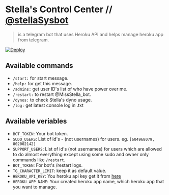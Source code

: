 # Stella's Control Center  // [@stellaSysbot](https://t.me/stellasysbot)
>is a telegram bot that uses Heroku API and helps manage heroku app from telegram.

[![Deploy](https://www.herokucdn.com/deploy/button.svg)](https://heroku.com/deploy)

## Available commands
* `/start:` for start message.
* `/help:` for get this message.
* `/admins:` get user ID's list of who have power over me.
* `/restart:` to restart @MissStella_bot.
* `/dynos:` to check Stella's dyno usage.
* `/log:` get latest console log in .txt

## Available veriables 
* `BOT_TOKEN`: Your bot token.
* `SUDO_USERS`: List of id's -  (not usernames) for users. eg. `[604968079, 802002142]`
* `SUPPORT_USERS`: List of id's (not usernames) for users which are allowed to do almost everything except using some sudo and owner only commands like `/restart`.
* `BOT_TOKEN`: For bot's /restart logs.
* `TG_CHARACTER_LIMIT`: keep it as default value.
* `HEROKU_API_KEY`: You heroku api key get it from [here](https://dashboard.heroku.com/account)
* `HEROKU_APP_NAME`: Your created heroku app name, which heroku app that you want to manage.


